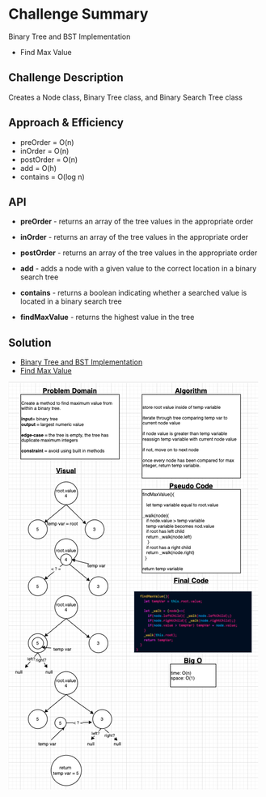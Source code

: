 # Challenge Summary

Binary Tree and BST Implementation 

 - Find Max Value

## Challenge Description

Creates a Node class, Binary Tree class, and Binary Search Tree class

## Approach & Efficiency

- preOrder = O(n)
- inOrder = O(n)
- postOrder = O(n)
- add = O(h)
- contains = O(log n)

## API

- **preOrder** - returns an array of the tree values in the appropriate order

- **inOrder** - returns an array of the tree values in the appropriate order

- **postOrder** - returns an array of the tree values in the appropriate order

- **add** - adds a node with a given value to the correct location in a binary search tree

- **contains** - returns a boolean indicating whether a searched value is located in a binary search tree

- **findMaxValue** - returns the highest value in the tree

## Solution

- [Binary Tree and BST Implementation](tree.js) 
- [Find Max Value](tree.js) 

![cc 16 Whiteboard](./assets/cc16.png)